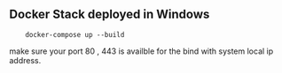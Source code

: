 ## Docker Stack deployed in Windows

```code
    docker-compose up --build
```

make sure your port 80 , 443 is availble for the bind with system local ip address.
